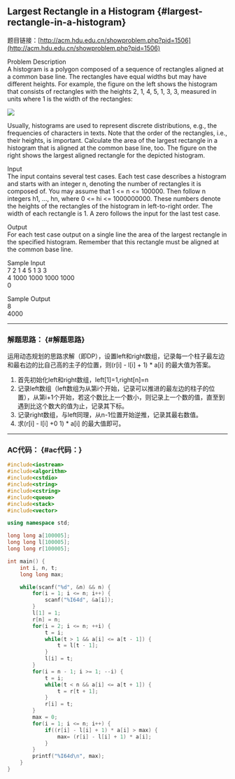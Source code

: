## Largest Rectangle in a Histogram {#largest-rectangle-in-a-histogram}

题目链接：[http://acm.hdu.edu.cn/showproblem.php?pid=1506](http://acm.hdu.edu.cn/showproblem.php?pid=1506)

Problem Description  
A histogram is a polygon composed of a sequence of rectangles aligned at a common base line. The rectangles have equal widths but may have different heights. For example, the figure on the left shows the histogram that consists of rectangles with the heights 2, 1, 4, 5, 1, 3, 3, measured in units where 1 is the width of the rectangles:

![](http://img.blog.csdn.net/20171029144507998)

Usually, histograms are used to represent discrete distributions, e.g., the frequencies of characters in texts. Note that the order of the rectangles, i.e., their heights, is important. Calculate the area of the largest rectangle in a histogram that is aligned at the common base line, too. The figure on the right shows the largest aligned rectangle for the depicted histogram.

Input  
The input contains several test cases. Each test case describes a histogram and starts with an integer n, denoting the number of rectangles it is composed of. You may assume that 1 &lt;= n &lt;= 100000. Then follow n integers h1, …, hn, where 0 &lt;= hi &lt;= 1000000000. These numbers denote the heights of the rectangles of the histogram in left-to-right order. The width of each rectangle is 1. A zero follows the input for the last test case.

Output  
For each test case output on a single line the area of the largest rectangle in the specified histogram. Remember that this rectangle must be aligned at the common base line.

Sample Input  
7 2 1 4 5 1 3 3  
4 1000 1000 1000 1000  
0

Sample Output  
8  
4000

---

### 解题思路： {#解题思路}

运用动态规划的思路求解（即DP），设置left和right数组，记录每一个柱子最左边和最右边的比自己高的主子的位置，则\(r\[i\] - l\[i\] + 1\) \* a\[i\] 的最大值为答案。

1. 首先初始化left和right数组，left\[1\]=1,right\[n\]=n
2. 记录left数组（left数组为从第i个开始，记录可以推进的最左边的柱子的位置），从第i+1个开始，若这个数比上一个数小，则记录上一个数的值，直至到遇到比这个数大的值为止，记录其下标。
3. 记录right数组，与left同理，从n-1位置开始逆推，记录其最右数值。
4. 求\(r\[i\] - l\[i\] +0 1\) \* a\[i\] 的最大值即可。

---

### AC代码： {#ac代码：}

```cpp
#include<iostream>
#include<algorithm>
#include<cstdio>
#include<string>
#include<cstring>
#include<queue>
#include<stack>
#include<vector>

using namespace std;

long long a[100005]; 
long long l[100005];
long long r[100005];

int main() {
    int i, n, t;
    long long max;

    while(scanf("%d", &n) && n) {
        for(i = 1; i <= n; i++) {
            scanf("%I64d", &a[i]);
        }
        l[1] = 1;
        r[n] = n;
        for(i = 2; i <= n; ++i) {
            t = i;
            while(t > 1 && a[i] <= a[t - 1]) {
                t = l[t - 1];
            }
            l[i] = t;
        }
        for(i = n - 1; i >= 1; --i) {
            t = i;
            while(t < n && a[i] <= a[t + 1]) {
                t = r[t + 1];
            }
            r[i] = t;
        }
        max = 0;
        for(i = 1; i <= n; i++) {
            if((r[i] - l[i] + 1) * a[i] > max) {
                max= (r[i] - l[i] + 1) * a[i];
            }
        }
        printf("%I64d\n", max);
    }
}
```



